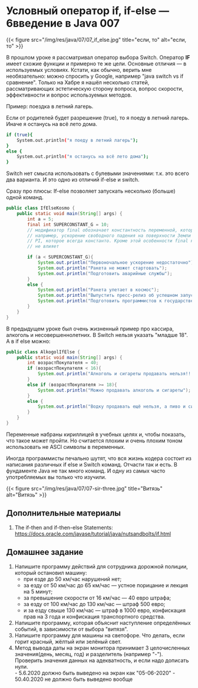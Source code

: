 # Условный оператор if, if-else — 6введение в Java 007

{{< figure src="/img/res/java/07/07_if_else.jpg" title="если, то" alt="если, то" >}}

В прошлом уроке я рассматривал оператор выбора Switch. Оператор **IF** имеет схожие функции и примерно те же цели. Основные отличия — в используемых условиях. Кстати, как обычно, верить мне необязательно: можно спросить у Google, например "java switch vs if сравнение". Только на Хабре я нашёл несколько статей, рассматривающих эстетическую сторону вопроса, вопрос скорости, эффективности и вопрос используемых методов.

Пример: поездка в летний лагерь.

Если от родителей будет разрешение (true), то я поеду в летний лагерь.
Иначе я останусь на всё лето дома.

```bash
if (true){
    System.out.println("я поеду в летний лагерь");
}
else {
    System.out.println("я останусь на всё лето дома");
}
```

Switch нет смысла использовать с булевыми значениями: т.к. это всего два варианта. И это одно из отличий if-else и switch.

Сразу про плюсы:
If-else позволяет запускать несколько (больше) одной команд.

```Java
public class IfElseKosmo {
    public static void main(String[] args) {
        int a = 5;
        final int SUPERCONSTANT_G = 10;
        // модификатор final обозначает константность переменной, которую невозможно изменить.
        // например, ускорение свободного падения на поверхности Земли или
        // PI, которое всегда константо. Кроме этой особенности final на результаты вычисления
        // не влияет

        if (a < SUPERCONSTANT_G){
            System.out.println("Первоночальное ускорение недостаточно");
            System.out.println("Ракета не может стартовать");
            System.out.println("Подготовить аварийные службы");
        }
        else {
            System.out.println("Ракета улетает в космос");
            System.out.println("Выпустить пресс-релиз об успешном запуске");
            System.out.println("Подготовить программистов к государственным наградам");
        }
    }
}
```

В предыдущем уроке был очень жизненный пример про кассира, алкоголь и несовершеннолетних. В Switch нельзя указать "младше 18". А в if else можно:

```Java
public class AlkogolIfElse {
    public static void main(String[] args) {
        int возрастПокупателя = 40;
        if (возрастПокупателя < 16){
            System.out.println("Алкоголь и сигареты продавать нельзя!!!");
        }
        else if (возрастПокупателя >= 18){
            System.out.println("Можно продавать алкоголь и сигареты");
        }
        else {
            System.out.println("Водку продавать ещё нельзя, а пиво и сигареты уже можно");
        }
    }
}
```

Переменные набраны кириллицей в учебных целях и, чтобы показать, что такое может пройти. Но считается плохим и очень плохим тоном использовать не ASCI символы в переменных.

Иногда программисты печально шутят, что вся жизнь кодера состоит из написания различных if else и Switch команд. Отчасти так и есть. В фундаменте Java не так много команд. И одну из самых часто употребляемых вы только что изучили.

{{< figure src="/img/res/java/07/07-sir-three.jpg" title="Витязь" alt="Витязь" >}}

## Дополнительные материалы

1. The if-then and if-then-else Statements: https://docs.oracle.com/javase/tutorial/java/nutsandbolts/if.html

## Домашнее задание

1. Напишите программу действий для сотрудника дорожной полиции, который остановил машину:
    + при езде до 50 км/час нарушений нет;
    + за езду от 50 км/час до 65 км/час — устное порицание и лекция на 5 минут;
    + за превышение скорости от 16 км/час — 40 евро штрафа;
    + за езду от 100 км/час до 130 км/час — штраф 500 евро;
    + и за езду свыше 130 км/час — штраф в 1000 евро, конфискация прав на 3 года и конфискация транспортного средства.
2. Напишите программу, которая объяснит наступление определённых событий, в зависимости от выбора "витязя".
3. Напишите программу для машины на светофоре. Что делать, если горит красный, жёлтый или зелёный свет.
4. Метод вывода даты на экран монитора принимает 3 целочисленных значения(день, месяц, год) и разделитель (например "-"). Проверить значения данных на адекватность, и если надо дописать нули.  
       - 5.6.2020 должно быть выведено на экран как "05-06-2020"
       - 50.40.2020 не должно быть выведено вообще
